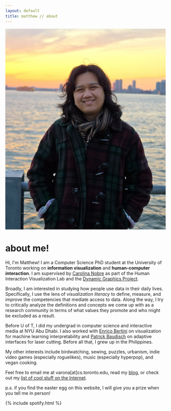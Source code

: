 ```yaml
---
layout: default
title: matthew // about
---
```

<img src="assets/media/me.jpg" class="mypic">

# about me!
Hi, I'm Matthew! I am a Computer Science PhD student at the University of Toronto working on **information visualization** and **human-computer interaction**. I am supervised by [Carolina Nobre](https://www.cs.toronto.edu/~cnobre/) as part of the Human Interaction Visualization Lab and the [Dynamic Graphics Project](https://dgp.toronto.edu). 

Broadly, I am interested in studying how people use data in their daily lives. Specifically, I use the lens of *visualization literacy* to define, measure, and improve the competencies that mediate access to data. Along the way, I try to critically analyze the definitions and concepts we come up with as a research community in terms of what values they promote and who might be excluded as a result. 

Before U of T, I did my undergrad in computer science and interactive media at NYU Abu Dhabi. I also worked with [Enrico Bertini](https://enrico.bertini.io) on visualization for machine learning interpretability and [Patrick Baudisch](https://hpi.de/baudisch/home.html) on adaptive interfaces for laser cutting. Before all that, I grew up in the Philippines.

My other interests include birdwatching, sewing, puzzles, urbanism, indie video games (especially roguelikes), music (especially hyperpop), and vegan cooking. 

Feel free to email me at varona[at]cs.toronto.edu, read my [blog](/blog), or check out my [list of cool stuff on the Internet](/cool).

<span class="mike">p.s. if you find the easter egg on this website, I will give you a prize when you tell me in person!</span>

{% include spotify.html %}